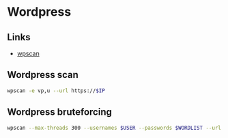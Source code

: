 # Wordpress

## Links

- [wpscan](https://github.com/wpscanteam/wpscan)

## Wordpress scan

```sh
wpscan -e vp,u --url https://$IP
```

## Wordpress bruteforcing

```sh
wpscan --max-threads 300 --usernames $USER --passwords $WORDLIST --url http://$IP/
```
